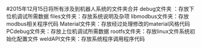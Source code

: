 #2015年12月15日将所有涉及到机器人系统的文件夹合并
debug文件夹 ：存放下位机调试所需数据
files文件夹：存放系统说明及杂项
libmodbus文件夹：存放modbus相关程序代码
Material文件夹：存放经过处理修改的material风格代码
PCdebug文件夹：存放上位机调试所需数据
rootfs文件夹：存放linux文件系统初始化配置文件
weldAPI文件夹：存放系统程序调用程序代码


